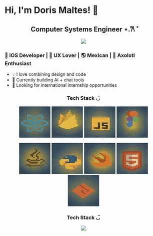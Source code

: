 # Hi, I'm Doris Maltes! 👋

<h2 align="center">Computer Systems Engineer ⋆.𐙚 ̊</h2>

<p align="center">
  <img src="./este.gif" width="600"/>
</p>

<h3>📱 iOS Developer | 🎨 UX Lover | 🌎 Mexican | 🦎 Axolotl Enthusiast</h3>

- 💡 I love combining design and code
- 🔧 Currently building AI + chat tools
- 🚀 Looking for international internship opportunities

<h3 align="center">Tech Stack ◡̈ </h3>
<p align="center">
  <img src="./iloveimg-resized-2/react.jpg" />
  <img src="./iloveimg-resized-2/firebase.jpg" />
  <img src="./iloveimg-resized-2/javascript.jpg" />
  <img src="./iloveimg-resized-2/figma.jpg"/>
</p>
<p align="center">
  <img src="./iloveimg-resized-2/java.jpg" />
  <img src="./iloveimg-resized-2/python.jpg"/>
  <img src="./iloveimg-resized-2/swift.jpg"/>
  <img src="./iloveimg-resized-2/html.jpg"/>
  <img src="./iloveimg-resized-2/git.jpg" />
</p>





<h3 align="center">Tech Stack ◡̈ </h3>
<p align="center">
  <img src="./stackgif.gif" width="600"/>

</p>

